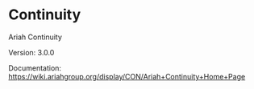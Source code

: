 Continuity
==========

Ariah Continuity

Version: 3.0.0

Documentation: https://wiki.ariahgroup.org/display/CON/Ariah+Continuity+Home+Page
